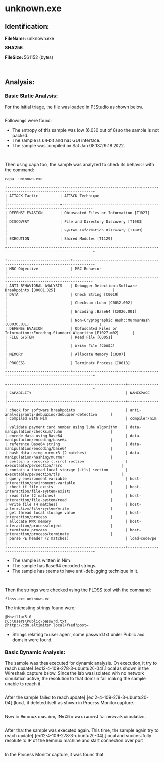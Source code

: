 # unknown.exe

## Identification:

**FileName:** unknown.exe

**SHA256:** 

**FileSize:** 561152 (bytes)

<br>

## Analysis:

### Basic Static Analysis:

For the initial triage, the file was loaded in PEStudio as shown below. 

<image src="../Images/unknown.exe1.png" caption="" alt="" height="" width="" position="center" command="fit" option="" class="img-fluid" title="" >

Followings were found:
- The entropy of this sample was low (6.080 out of 8) so the sample is not packed.
- The sample is 64-bit and has GUI interface.
- The sample was compiled on Sat Jan 08 13:29:18 2022.

<br>

Then using capa tool, the sample was analyzed to check its behavior with the command:

`capa  unknown.exe`

    +------------------------+------------------------------------------------------------------------------------+
    | ATT&CK Tactic          | ATT&CK Technique                                                                   |
    |------------------------+------------------------------------------------------------------------------------|
    | DEFENSE EVASION        | Obfuscated Files or Information [T1027]                                            |
    | DISCOVERY              | File and Directory Discovery [T1083]                                               |
    |                        | System Information Discovery [T1082]                                               |
    | EXECUTION              | Shared Modules [T1129]                                                             |
    +------------------------+------------------------------------------------------------------------------------+
    
    +-----------------------------+-------------------------------------------------------------------------------+
    | MBC Objective               | MBC Behavior                                                                  |
    |-----------------------------+-------------------------------------------------------------------------------|
    | ANTI-BEHAVIORAL ANALYSIS    | Debugger Detection::Software Breakpoints [B0001.025]                          |
    | DATA                        | Check String [C0019]                                                          |
    |                             | Checksum::Luhn [C0032.002]                                                    |
    |                             | Encoding::Base64 [C0026.001]                                                  |
    |                             | Non-Cryptographic Hash::MurmurHash [C0030.001]                                |
    | DEFENSE EVASION             | Obfuscated Files or Information::Encoding-Standard Algorithm [E1027.m02]      |
    | FILE SYSTEM                 | Read File [C0051]                                                             |
    |                             | Write File [C0052]                                                            |
    | MEMORY                      | Allocate Memory [C0007]                                                       |
    | PROCESS                     | Terminate Process [C0018]                                                     |
    +-----------------------------+-------------------------------------------------------------------------------+
    
    +------------------------------------------------------+------------------------------------------------------+
    | CAPABILITY                                           | NAMESPACE                                            |
    |------------------------------------------------------+------------------------------------------------------|
    | check for software breakpoints                       | anti-analysis/anti-debugging/debugger-detection      |
    | compiled with Nim                                    | compiler/nim                                         |
    | validate payment card number using luhn algorithm    | data-manipulation/checksum/luhn                      |
    | encode data using Base64                             | data-manipulation/encoding/base64                    |
    | reference Base64 string                              | data-manipulation/encoding/base64                    |
    | hash data using murmur3 (2 matches)                  | data-manipulation/hashing/murmur                     |
    | contain a resource (.rsrc) section                   | executable/pe/section/rsrc                           |
    | contain a thread local storage (.tls) section        | executable/pe/section/tls                            |
    | query environment variable                           | host-interaction/environment-variable                |
    | check if file exists                                 | host-interaction/file-system/exists                  |
    | read file (2 matches)                                | host-interaction/file-system/read                    |
    | write file (4 matches)                               | host-interaction/file-system/write                   |
    | get thread local storage value                       | host-interaction/process                             |
    | allocate RWX memory                                  | host-interaction/process/inject                      |
    | terminate process                                    | host-interaction/process/terminate                   |
    | parse PE header (2 matches)                          | load-code/pe                                         |
    +------------------------------------------------------+------------------------------------------------------+

- The sample is written in Nim.
- The sample has Base64 encoded strings.
- The sample has seems to have anti-debugging technique in it.

<br>

Then the strings were checked using the FLOSS tool with the command:

`floss.exe unknown.ex`

The interesting strings found were:

    @Mozilla/5.0
    @C:\Users\Public\passwrd.txt
    @http://cdn.altimiter.local/feed?post=

- Strings relating to user agent, some passwrd.txt under Public and domain were found. 

### Basic Dynamic Analysis:

The sample was then executed for dynamic analysis. On execution, it try to reach update[.]ec12-4-109-278-3-ubuntu20-04[.]local as shown in the Wireshark capture below. Since the lab was isolated with no network simulation active, the resolution to that domain fail making the sample unable to reach it.

<image src="../Images/unknown.exe2.png" caption="" alt="" height="" width="" position="center" command="fit" option="" class="img-fluid" title="" >

After the sample failed to reach update[.]ec12-4-109-278-3-ubuntu20-04[.]local, it deleted itself as shown in Process Monitor capture.

<image src="../Images/unknown.exe3.png" caption="" alt="" height="" width="" position="center" command="fit" option="" class="img-fluid" title="" >

<br>

Now in Remnux machine, INetSim was runned for network simulation. 

<image src="../Images/putty.exe7.png" caption="" alt="" height="" width="" position="center" command="fit" option="" class="img-fluid" title="" >

After that the sample was executed again. This time, the sample again try to reach update[.]ec12-4-109-278-3-ubuntu20-04[.]local and successfully resolute to IP of the Remnux machine and start connection over port 

<image src="../Images/unknown.exe4.png" caption="" alt="" height="" width="" position="center" command="fit" option="" class="img-fluid" title="" >

<br>

In the Process Monitor capture, it was found that 

